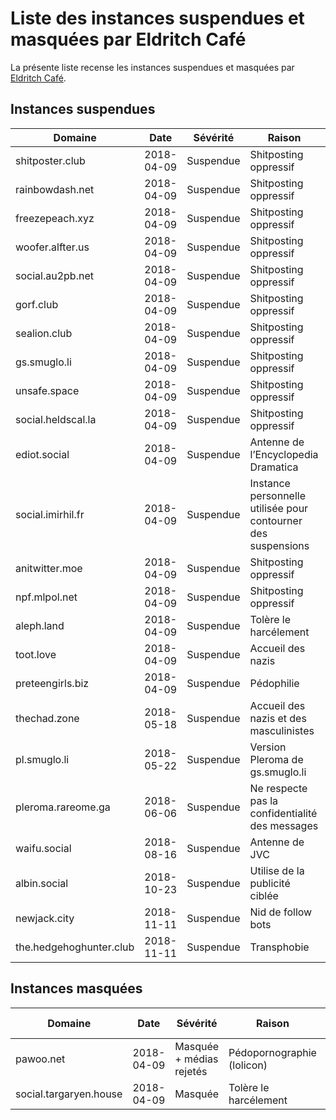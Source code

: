 # Liste des instances suspendues et masquées par Eldritch Café
La présente liste recense les instances suspendues et masquées par [Eldritch Café](https://eldritch.cafe/).

## Instances suspendues

| Domaine                 | Date       | Sévérité  | Raison                                                        | Plus d’informations                                |
| ----------------------- | ---------- | --------- | ------------------------------------------------------------- | -------------------------------------------------- |
| shitposter.club         | 2018-04-09 | Suspendue | Shitposting oppressif                                         | https://github.com/nolanlawson/blocked-on-mastodon |
| rainbowdash.net         | 2018-04-09 | Suspendue | Shitposting oppressif                                         | https://github.com/nolanlawson/blocked-on-mastodon |
| freezepeach.xyz         | 2018-04-09 | Suspendue | Shitposting oppressif                                         | https://github.com/nolanlawson/blocked-on-mastodon |
| woofer.alfter.us        | 2018-04-09 | Suspendue | Shitposting oppressif                                         | https://github.com/nolanlawson/blocked-on-mastodon |
| social.au2pb.net        | 2018-04-09 | Suspendue | Shitposting oppressif                                         | https://github.com/nolanlawson/blocked-on-mastodon |
| gorf.club               | 2018-04-09 | Suspendue | Shitposting oppressif                                         | https://github.com/nolanlawson/blocked-on-mastodon |
| sealion.club            | 2018-04-09 | Suspendue | Shitposting oppressif                                         | https://github.com/nolanlawson/blocked-on-mastodon |
| gs.smuglo.li            | 2018-04-09 | Suspendue | Shitposting oppressif                                         | https://github.com/nolanlawson/blocked-on-mastodon |
| unsafe.space            | 2018-04-09 | Suspendue | Shitposting oppressif                                         | https://github.com/nolanlawson/blocked-on-mastodon |
| social.heldscal.la      | 2018-04-09 | Suspendue | Shitposting oppressif                                         | https://github.com/nolanlawson/blocked-on-mastodon |
| ediot.social            | 2018-04-09 | Suspendue | Antenne de l’Encyclopedia Dramatica                           |                                                    |
| social.imirhil.fr       | 2018-04-09 | Suspendue | Instance personnelle utilisée pour contourner des suspensions |                                                    |
| anitwitter.moe          | 2018-04-09 | Suspendue | Shitposting oppressif                                         | https://anitwitter.moe/about/more                  |
| npf.mlpol.net           | 2018-04-09 | Suspendue | Shitposting oppressif                                         |                                                    |
| aleph.land              | 2018-04-09 | Suspendue | Tolère le harcélement                                         |                                                    |
| toot.love               | 2018-04-09 | Suspendue | Accueil des nazis                                             | https://ltch.fr/@Alda/98997706007765153            |
| preteengirls.biz        | 2018-04-09 | Suspendue | Pédophilie                                                    |                                                    |
| thechad.zone            | 2018-05-18 | Suspendue | Accueil des nazis et des masculinistes                        | https://eldritch.cafe/@Barmaid/100049722033511321  |
| pl.smuglo.li            | 2018-05-22 | Suspendue | Version Pleroma de gs.smuglo.li                               | https://eldritch.cafe/@Barmaid/100074692144857409  |
| pleroma.rareome.ga      | 2018-06-06 | Suspendue | Ne respecte pas la confidentialité des messages               | https://eldritch.cafe/@Barmaid/100160320770382788  |
| waifu.social            | 2018-08-16 | Suspendue | Antenne de JVC                                                | https://eldritch.cafe/@Barmaid/100561860716459031  |
| albin.social            | 2018-10-23 | Suspendue | Utilise de la publicité ciblée                                | https://eldritch.cafe/@Barmaid/100946850501504142  |
| newjack.city            | 2018-11-11 | Suspendue | Nid de follow bots                                            | https://eldritch.cafe/@Barmaid/101054370921837295  |
| the.hedgehoghunter.club | 2018-11-11 | Suspendue | Transphobie                                                   | https://eldritch.cafe/@Barmaid/101054513661104346  |

## Instances masquées

| Domaine                | Date       | Sévérité                 | Raison                     | Plus d’informations |
| ---------------------- | ---------- | ------------------------ | -------------------------- | ------------------- |
| pawoo.net              | 2018-04-09 | Masquée + médias rejetés | Pédopornographie (lolicon) |                     |
| social.targaryen.house | 2018-04-09 | Masquée                  | Tolère le harcélement      |                     |
